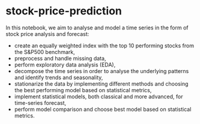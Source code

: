 # stock-price-prediction
In this notebook, we aim to analyse and model a time series in the form of stock price analysis and forecast: 
   - create an equally weighted index with the top 10 performing stocks from the S&P500 benchmark,
   - preprocess and handle missing data,
   - perform exploratory data analysis (EDA),
   - decompose the time series in order to analyse the underlying patterns and identify trends and seasonality,
   - stationarize the data by implementing different methods and choosing the best performing model based on statistical metrics,
   - implement statistical models, both classical and more advanced, for time-series forecast,
   - perform model comparison and choose best model based on statistical metrics.
